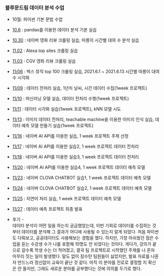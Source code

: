 ### 블루문드림 데이터 분석 수업  
 
- 10월: 파이썬 기본 문법 수업
- [10.6](https://github.com/jini11/Data_Analysis/tree/main/10.6) : pandas를 이용한 데이터 분석 기본 실습  
- [10.30](https://github.com/jini11/Data_Analysis/tree/main/10.30) : 네이버 영화 리뷰 크롤링 실습, 따릉이 시간별 대여 수 분석 실습
- [11.02](https://github.com/jini11/Data_Analysis/tree/main/11.02) : Alexa top sites 크롤링 실습
- [11.03](https://github.com/jini11/Data_Analysis/tree/main/11.03) : CGV 영화 리뷰 크롤링 실습
- [11/06](https://github.com/jini11/Data_Analysis/tree/main/11.06) : 벅스 뮤직 top 100 크롤링 실습, 2021.6.1 ~ 2021.6.13 시간별 따릉이 대여수 시각화  
- [11/09](https://github.com/jini11/Data_Analysis/tree/main/11.09) : 데이터 전처리 실습, 1년치 날씨, 시간 데이터 수집(1week 프로젝트) 
- [11/10](https://github.com/jini11/Data_Analysis/tree/main/11.10) : 머신러닝 모델 실습, 데이터 전처리 수행(1week 프로젝트)
- [11/11](https://github.com/jini11/Data_Analysis/tree/main/11.11) : 데이터 시각화 실습(1week 프로젝트), kNN 모델 시도
- [11/13](https://github.com/jini11/Data_Analysis/tree/main/11.11) : 이미지 데이터 전처리, teachable machine을 이용한 이미지 인식 실습, 데이터 예측 모델 만들기 실습(1week 프로젝트)  
- [11/16](https://github.com/jini11/Data_Analysis/tree/main/11.16) : 네이버 AI API를 이용한 실습, 1 week 프로젝트 주제 선정
- [11/17](https://github.com/jini11/Data_Analysis/tree/main/11.17) : 네이버 AI API를 이용한 실습2, 1 week 프로젝트 데이터 전처리
- [11/18](https://github.com/jini11/Data_Analysis/tree/main/11.18) : 네이버 AI API를 이용한 실습3, 1 week 프로젝트 데이터 전처리  
- [11/20](https://github.com/jini11/Data_Analysis/tree/main/11.20) : 네이버 AI API를 이용한 실습4, 1 week 프로젝트 데이터 예측 모델 
- [11/23](https://github.com/jini11/Data_Analysis/tree/main/11.23) : 네이버 CLOVA CHATBOT 실습1, 1 week 프로젝트 데이터 예측 모델 
- [11/24](https://github.com/jini11/Data_Analysis/tree/main/11.24) : 네이버 CLOVA CHATBOT 실습2, 1 week 프로젝트 데이터 예측 모델
- [11/25](https://github.com/jini11/Data_Analysis/tree/main/11.25) : 자연어 처리 실습, 1 week 프로젝트 데이터 예측 모델 
- [11/27](https://github.com/jini11/Data_Analysis/tree/main/11.27) : 데이터 예측 프로젝트 최종 발표  


- 후기 -  
데이터 분석이 어떤 일을 하는지 궁금했었는데, 이번 기회로 데이터를 수집하는 것부터 데이터를 분석해 그 결과가 어디에 사용될 수 있는지 알게 되었다. 처음 파이썬도 다뤄보고, 공공데이터도 사용해보는 경험을 했다. 하지만, 가장 아쉬웠던 점은 수업을 듣는 수강생 수가 나를 포함해 10명도 안 되었다는 것이다. 게다가, 강의가 끝으로 갈수록 학생 수는 더 적어졌고, 결국 팀 프로젝트로 시작했던 주제를 나 혼자 마무리 짓는 일이 발생했다. 말도 없이 잠수탄 팀원들이 싫었지만, 발표 자료를 나혼자 만드느라 정신없이 교육이 끝난 것 같다. 아직 이 분야를 진로로 결정할 지 확신은 안 들지만, 그래도 새로운 분야를 공부했다는 것에 의의를 두기로 했다.


 
